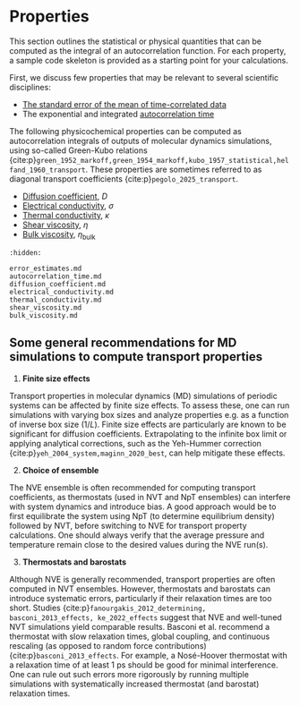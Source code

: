 # Properties

This section outlines the statistical or physical quantities
that can be computed as the integral of an autocorrelation function.
For each property, a sample code skeleton is provided
as a starting point for your calculations.

First, we discuss few properties that may be relevant to several scientific disciplines:

- [The standard error of the mean of time-correlated data](error_estimates.md)
- The exponential and integrated [autocorrelation time](autocorrelation_time.md)

The following physicochemical properties can be computed
as autocorrelation integrals of outputs of molecular dynamics simulations,
using so-called Green-Kubo relations
{cite:p}`green_1952_markoff,green_1954_markoff,kubo_1957_statistical,helfand_1960_transport`.
These properties are sometimes referred to as diagonal transport coefficients {cite:p}`pegolo_2025_transport`.
- [Diffusion coefficient](diffusion_coefficient.md), $D$
- [Electrical conductivity](electrical_conductivity.md), $\sigma$
- [Thermal conductivity](thermal_conductivity.md), $\kappa$
- [Shear viscosity](shear_viscosity.md), $\eta$
- [Bulk viscosity](bulk_viscosity.md), $\eta_\text{bulk}$

```{toctree}
:hidden:

error_estimates.md
autocorrelation_time.md
diffusion_coefficient.md
electrical_conductivity.md
thermal_conductivity.md
shear_viscosity.md
bulk_viscosity.md
```

## Some general recommendations for MD simulations to compute transport properties

1. **Finite size effects**

Transport properties in molecular dynamics (MD) simulations of periodic systems can be
affected by finite size effects. To assess these, one can run simulations with varying box sizes
and analyze properties e.g. as a function of inverse box size (1/$L$). Finite size effects are particularly
are known to be significant for diffusion coefficients. Extrapolating to the infinite box limit or applying
analytical corrections, such as the Yeh-Hummer correction {cite:p}`yeh_2004_system,maginn_2020_best`,
can help mitigate these effects.

2. **Choice of ensemble**

The NVE ensemble is often recommended for computing transport coefficients, as thermostats
(used in NVT and NpT ensembles) can interfere with system dynamics and introduce bias.
A good approach would be to first equilibrate the system using NpT (to determine equilibrium density)
followed by NVT, before switching to NVE for transport property calculations. One should always verify
that the average pressure and temperature remain close to the desired values during the NVE run(s).

3. **Thermostats and barostats**

Although NVE is generally recommended, transport properties are often computed in NVT ensembles.
However, thermostats and barostats can introduce systematic errors, particularly if their relaxation times
are too short. Studies {cite:p}`fanourgakis_2012_determining, basconi_2013_effects, ke_2022_effects` suggest that NVE and
well-tuned NVT simulations yield comparable results. Basconi et al. recommend  a thermostat with slow
relaxation times, global coupling, and continuous rescaling (as opposed to random force contributions)
{cite:p}`basconi_2013_effects`. For example, a Nosé-Hoover thermostat with a relaxation
time of at least 1 ps should be good for minimal interference. One can rule out such errors more
rigorously by running multiple simulations with systematically increased thermostat (and barostat)
relaxation times.
